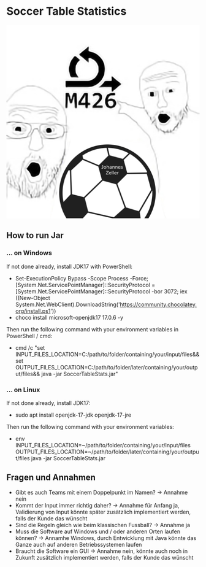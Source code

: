 # Soccer Table Statistics

![Soccer Table Statistics Theme Image](./img/channels4_profile.jpg)

## How to run Jar

### ... on Windows

If not done already, install JDK17 with PowerShell:

- Set-ExecutionPolicy Bypass -Scope Process -Force; [System.Net.ServicePointManager]::SecurityProtocol = [System.Net.ServicePointManager]::SecurityProtocol -bor 3072; iex ((New-Object System.Net.WebClient).DownloadString('https://community.chocolatey.org/install.ps1'))
- choco install microsoft-openjdk17 17.0.6 -y

Then run the following command with your environment variables in PowerShell / cmd:

- cmd /c "set INPUT_FILES_LOCATION=C:/path/to/folder/containing/your/input/files&& set OUTPUT_FILES_LOCATION=C:/path/to/folder/later/containing/your/output/files&& java -jar SoccerTableStats.jar"

### ... on Linux

If not done already, install JDK17:

- sudo apt install openjdk-17-jdk openjdk-17-jre

Then run the following command with your environment variables:

- env INPUT_FILES_LOCATION=~/path/to/folder/containing/your/input/files OUTPUT_FILES_LOCATION=~/path/to/folder/later/containing/your/output/files java -jar SoccerTableStats.jar

## Fragen und Annahmen

- Gibt es auch Teams mit einem Doppelpunkt im Namen? -> Annahme nein
- Kommt der Input immer richtig daher? -> Annahme für Anfang ja, Validierung von Input könnte später zusätzlich implementiert werden, falls der Kunde das wünscht
- Sind die Regeln gleich wie beim klassischen Fussball? -> Annahme ja
- Muss die Software auf Windows und / oder anderen Orten laufen können? -> Annamhe Windows, durch Entwicklung mit Java könnte das Ganze auch auf anderen Betriebssystemen laufen
- Braucht die Software ein GUI -> Annahme nein, könnte auch noch in Zukunft zusätzlich implementiert werden, falls der Kunde das wünscht
